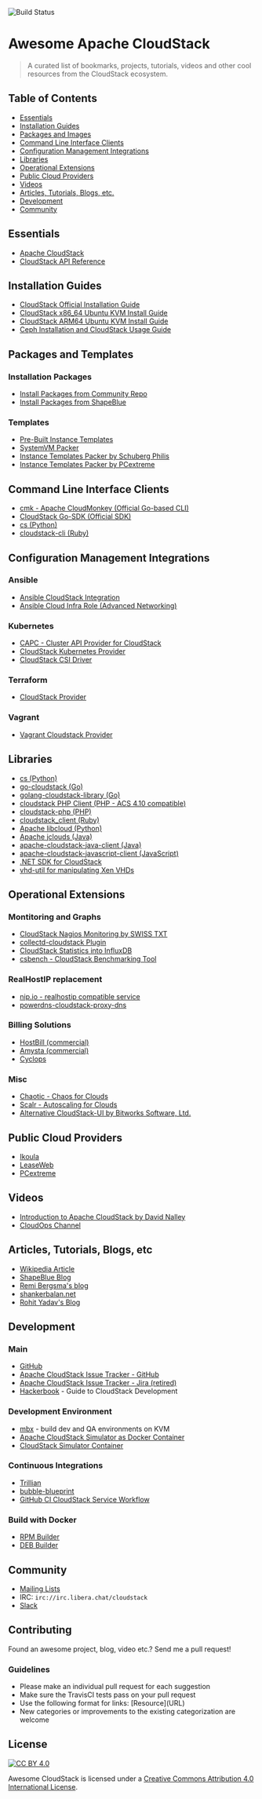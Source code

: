 ![Build Status](https://github.com/resmo/awesome-cloudstack/actions/workflows/main.yml/badge.svg)

# Awesome Apache CloudStack

> A curated list of bookmarks, projects, tutorials, videos and other cool resources from the CloudStack ecosystem.

## Table of Contents

- [Essentials](#essentials)
- [Installation Guides](#installation-guides)
- [Packages and Images](#packages-and-templates)
- [Command Line Interface Clients](#command-line-interface-clients)
- [Configuration Management Integrations](#configuration-management-integrations)
- [Libraries](#libraries)
- [Operational Extensions](#operational-extensions)
- [Public Cloud Providers](#public-cloud-providers)
- [Videos](#videos)
- [Articles, Tutorials, Blogs, etc.](#articles-tutorials-blogs-etc)
- [Development](#development)
- [Community](#community)

## Essentials

* [Apache CloudStack](https://cloudstack.apache.org/)
* [CloudStack API Reference](https://cloudstack.apache.org/api.html)

## Installation Guides

* [CloudStack Official Installation Guide](https://docs.cloudstack.apache.org/en/latest/installguide/)
* [CloudStack x86_64 Ubuntu KVM Install Guide](https://rohityadav.cloud/blog/cloudstack-kvm/)
* [CloudStack ARM64 Ubuntu KVM Install Guide](https://rohityadav.cloud/blog/cloudstack-arm64-kvm/)
* [Ceph Installation and CloudStack Usage Guide](https://rohityadav.cloud/blog/ceph/)

## Packages and Templates

### Installation Packages

* [Install Packages from Community Repo](https://download.cloudstack.org)
* [Install Packages from ShapeBlue](https://www.shapeblue.com/packages/)

### Templates

* [Pre-Built Instance Templates](http://dl.openvm.eu/cloudstack/)
* [SystemVM Packer](https://github.com/MissionCriticalCloud/systemvm-packer)
* [Instance Templates Packer by Schuberg Philis](https://github.com/MissionCriticalCloud/bubble-templates-packer)
* [Instance Templates Packer by PCextreme](https://github.com/PCextreme/packer-templates)

## Command Line Interface Clients

* [cmk - Apache CloudMonkey (Official Go-based CLI)](https://github.com/apache/cloudstack-cloudmonkey)
* [CloudStack Go-SDK (Official SDK)](https://github.com/apache/cloudstack-go)
* [cs (Python)](https://github.com/ngine-io/cs)
* [cloudstack-cli (Ruby)](https://github.com/niwo/cloudstack-cli)

## Configuration Management Integrations

### Ansible

* [Ansible CloudStack Integration](https://docs.ansible.com/ansible/latest/collections/ngine_io/cloudstack/index.html)
* [Ansible Cloud Infra Role (Advanced Networking)](https://github.com/swisstxt/ansible-role-cloud-infra)

### Kubernetes

* [CAPC - Cluster API Provider for CloudStack](https://cluster-api-cloudstack.sigs.k8s.io/introduction)
* [CloudStack Kubernetes Provider](https://github.com/apache/cloudstack-kubernetes-provider)
* [CloudStack CSI Driver](https://github.com/shapeblue/cloudstack-csi-driver)

### Terraform

* [CloudStack Provider](https://github.com/apache/cloudstack-kubernetes-provider)

### Vagrant
* [Vagrant Cloudstack Provider ](https://github.com/MissionCriticalCloud/vagrant-cloudstack)

## Libraries

* [cs (Python)](https://github.com/ngine-io/cs)
* [go-cloudstack (Go)](https://github.com/xanzy/go-cloudstack)
* [golang-cloudstack-library (Go)](https://github.com/atsaki/golang-cloudstack-library)
* [cloudstack PHP Client (PHP - ACS 4.10 compatible)](https://github.com/myENA/cloudstack-php-client)
* [cloudstack-php (PHP)](https://github.com/PCextreme/cloudstack-php)
* [cloudstack_client (Ruby)](https://github.com/niwo/cloudstack_client)
* [Apache libcloud (Python)](https://libcloud.apache.org/)
* [Apache jclouds (Java)](https://jclouds.apache.org/)
* [apache-cloudstack-java-client (Java)](https://github.com/Autonomiccs/apache-cloudstack-java-client)
* [apache-cloudstack-javascript-client (JavaScript)](https://github.com/Autonomiccs/apache-cloudstack-javascript-client)
* [.NET SDK for CloudStack](https://github.com/richardlawley/cloudstack.net)
* [vhd-util for manipulating Xen VHDs](https://github.com/NuxRo/vhd-util)

## Operational Extensions

### Montitoring and Graphs

* [CloudStack Nagios Monitoring by SWISS TXT](https://github.com/swisstxt/cloudstack-nagios)
* [collectd-cloudstack Plugin](https://github.com/exoscale/collectd-cloudstack)
* [CloudStack Statistics into InfluxDB](https://github.com/niwo/cloudstats)
* [csbench - CloudStack Benchmarking Tool](https://github.com/apache/cloudstack-csbench)

### RealHostIP replacement

* [nip.io - realhostip compatible service](https://github.com/exentriquesolutions/nip.io)
* [powerdns-cloudstack-proxy-dns](https://github.com/terbolous/powerdns-cloudstack-proxy-dns)

### Billing Solutions

* [HostBill (commercial)](http://hostbillapp.com/feature/cloudstack-overview/)
* [Amysta (commercial)](http://www.amysta.com/)
* [Cyclops](https://icclab.github.io/cyclops/)

### Misc

* [Chaotic - Chaos for Clouds](https://github.com/ngine-io/chaotic)
* [Scalr - Autoscaling for Clouds](https://github.com/ngine-io/scalr)
* [Alternative CloudStack-UI by Bitworks Software, Ltd.](https://bwsw.github.io/cloudstack-ui/)

## Public Cloud Providers

* [Ikoula](https://www.ikoula.com/en)
* [LeaseWeb](https://www.leaseweb.com/)
* [PCextreme](https://www.pcextreme.com/)

## Videos

* [Introduction to Apache CloudStack by David Nalley](https://www.youtube.com/watch?v=1MDLg-wxB6g)
* [CloudOps Channel](https://www.youtube.com/channel/UC0FMV0TSW6jvSRGC26r4-Gw)

## Articles, Tutorials, Blogs, etc

* [Wikipedia Article](https://en.wikipedia.org/wiki/Apache_CloudStack)
* [ShapeBlue Blog](https://www.shapeblue.com/blog/)
* [Remi Bergsma's blog](https://blog.remibergsma.com/tag/cloudstack-2/)
* [shankerbalan.net](https://shankerbalan.net/)
* [Rohit Yadav's Blog](https://rohityadav.cloud)

## Development

### Main

* [GitHub](https://github.com/apache/cloudstack)
* [Apache CloudStack Issue Tracker - GitHub](https://github.com/apache/cloudstack/issues)
* [Apache CloudStack Issue Tracker - Jira (retired)](https://issues.apache.org/jira/browse/CLOUDSTACK)
* [Hackerbook](https://github.com/shapeblue/hackerbook) - Guide to CloudStack Development

### Development Environment

* [mbx](https://github.com/shapeblue/mbx) - build dev and QA environments on KVM
* [Apache CloudStack Simulator as Docker Container](https://hub.docker.com/r/apache/cloudstack-simulator)
* [CloudStack Simulator Container](https://github.com/ansible/cloudstack-test-container)

### Continuous Integrations

* [Trillian](https://github.com/shapeblue/Trillian)
* [bubble-blueprint](https://github.com/MissionCriticalCloud/bubble-blueprint)
* [GitHub CI CloudStack Service Workflow](https://github.com/apache/cloudstack-terraform-provider/blob/main/.github/workflows/acceptance.yml)

### Build with Docker

* [RPM Builder](https://github.com/khos2ow/cloudstack-rpm-builder)
* [DEB Builder](https://github.com/khos2ow/cloudstack-deb-builder)

## Community

* [Mailing Lists](http://cloudstack.apache.org/mailing-lists.html)
* IRC: `irc://irc.libera.chat/cloudstack`
* [Slack](https://apachecloudstack.slack.com)

## Contributing

Found an awesome project, blog, video etc.? Send me a pull request!

### Guidelines

* Please make an individual pull request for each suggestion
* Make sure the TravisCI tests pass on your pull request
* Use the following format for links: \[Resource\]\(URL\)
* New categories or improvements to the existing categorization are welcome

## License

[![CC BY 4.0](https://licensebuttons.net/l/by/4.0/88x31.png)](https://creativecommons.org/licenses/by/4.0/)

Awesome CloudStack is licensed under a [Creative Commons Attribution 4.0 International License](https://creativecommons.org/licenses/by/4.0/).
